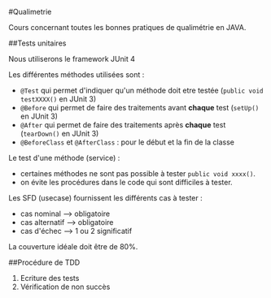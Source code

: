 #Qualimetrie

Cours concernant toutes les bonnes pratiques de qualimétrie en JAVA.

##Tests unitaires

Nous utiliserons le framework JUnit 4

Les différentes méthodes utilisées sont :

- `@Test` qui permet d'indiquer qu'un méthode doit etre testée (`public void testXXXX()` en JUnit 3)
- `@Before` qui permet de faire des traitements avant **chaque** test (`setUp()` en JUnit 3)
- `@After` qui permet de faire des traitements après **chaque** test (`tearDown()` en JUnit 3)
- `@BeforeClass` et `@AfterClass` : pour le début et la fin de la classe 

Le test d'une méthode (service) :

- certaines méthodes ne sont pas possible à tester `public void xxxx()`.
- on évite les procédures dans le code qui sont difficiles à tester.

Les SFD (usecase) fournissent les différents cas à tester :

- cas nominal --> obligatoire
- cas alternatif --> obligatoire
- cas d'échec --> 1 ou 2 significatif

La couverture idéale doit être de 80%.

##Procédure de TDD

1. Ecriture des tests
2. Vérification de non succès
